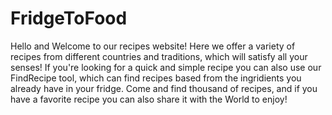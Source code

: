# FridgeToFood
Hello and Welcome to our recipes website!
Here we offer a variety of recipes from different countries and traditions, which will satisfy all your senses!
If you're looking for a quick and simple recipe you can also use our FindRecipe tool, which can find recipes based from the ingridients you already have in your fridge.
Come and find thousand of recipes, and if you have a favorite recipe you can also share it with the World to enjoy!
